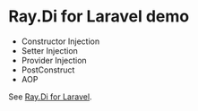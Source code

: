 # Ray.Di for Laravel demo

* Constructor Injection
* Setter Injection
* Provider Injection
* PostConstruct
* AOP

See [Ray.Di for Laravel](https://github.com/ray-di/Ray.RayDiForLaravel).

